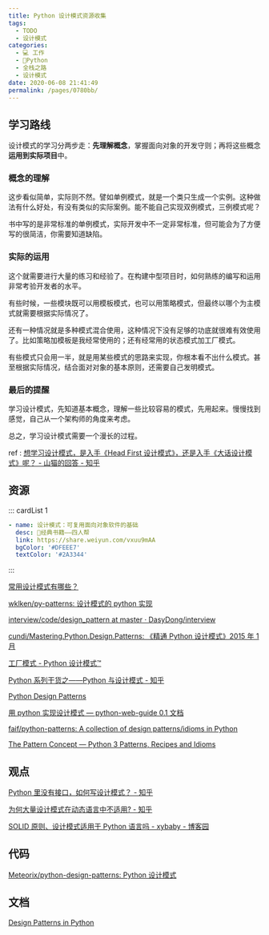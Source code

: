 ```yaml
---
title: Python 设计模式资源收集
tags: 
  - TODO
  - 设计模式
categories: 
  - 💻 工作
  - 🐍Python
  - 全栈之路
  - 设计模式
date: 2020-06-08 21:41:49
permalink: /pages/0780bb/
---
```


## 学习路线

设计模式的学习分两步走：**先理解概念**，掌握面向对象的开发守则；再将这些概念**运用到实际项目**中。

### 概念的理解

这步看似简单，实际则不然。譬如单例模式，就是一个类只生成一个实例。这种做法有什么好处，有没有类似的实际案例。能不能自己实现双例模式，三例模式呢？

书中写的是非常标准的单例模式，实际开发中不一定非常标准，但可能会为了方便写的很简洁，你需要知道缺陷。

### 实际的运用

这个就需要进行大量的练习和经验了。在构建中型项目时，如何熟练的编写和运用非常考验开发者的水平。

有些时候，一些模块既可以用模板模式，也可以用策略模式，但最终以哪个为主模式就需要根据实际情况了。

还有一种情况就是多种模式混合使用，这种情况下没有足够的功底就很难有效使用了。比如策略加模板是我经常使用的；还有经常用的状态模式加工厂模式。

有些模式只会用一半，就是用某些模式的思路来实现，你根本看不出什么模式。甚至根据实际情况，结合面对对象的基本原则，还需要自己发明模式。

### 最后的提醒

学习设计模式，先知道基本概念，理解一些比较容易的模式，先用起来。慢慢找到感觉，自己从一个架构师的角度来考虑。

总之，学习设计模式需要一个漫长的过程。

ref : [想学习设计模式，是入手《Head First 设计模式》，还是入手《大话设计模式》呢？ - 山猫的回答 - 知乎](https://www.zhihu.com/question/401169221/answer/1281182251)

## 资源

::: cardList 1
```yaml
- name: 设计模式：可复用面向对象软件的基础
  desc: 🚀经典书籍——四人帮
  link: https://share.weiyun.com/vxuu9mAA
  bgColor: '#DFEEE7'
  textColor: '#2A3344'
```
:::

[常用设计模式有哪些？](https://refactoringguru.cn/design-patterns)

[wklken/py-patterns: 设计模式的 python 实现](https://github.com/wklken/py-patterns)

[interview/code/design_pattern at master · DasyDong/interview](https://github.com/DasyDong/interview/tree/master/code/design_pattern)

[cundi/Mastering.Python.Design.Patterns: 《精通 Python 设计模式》2015 年 1 月](https://github.com/cundi/Mastering.Python.Design.Patterns)

[工厂模式 - Python 设计模式™](https://www.yiibai.com/python_design_patterns/python_design_patterns_factory.html)

[Python 系列干货之——Python 与设计模式 - 知乎](https://zhuanlan.zhihu.com/p/31675841)

[Python Design Patterns](https://python-patterns.guide/)

[用 python 实现设计模式 — python-web-guide 0.1 文档](https://python-web-guide.readthedocs.io/zh/latest/design/design.html)

[faif/python-patterns: A collection of design patterns/idioms in Python](https://github.com/faif/python-patterns)

[The Pattern Concept — Python 3 Patterns, Recipes and Idioms](https://python-3-patterns-idioms-test.readthedocs.io/en/latest/PatternConcept.html)

## 观点

[Python 里没有接口，如何写设计模式？ - 知乎](https://www.zhihu.com/question/20685467)

[为何大量设计模式在动态语言中不适用? - 知乎](https://www.zhihu.com/question/63734103)

[SOLID 原则、设计模式适用于 Python 语言吗 - xybaby - 博客园](https://www.cnblogs.com/xybaby/p/11782293.html#_label_2)

## 代码

[Meteorix/python-design-patterns: Python 设计模式](https://github.com/Meteorix/python-design-patterns)

## 文档

[Design Patterns in Python](http://www.aleax.it/gdd_pydp.pdf)